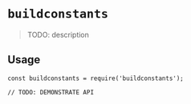 # `buildconstants`

> TODO: description

## Usage

```
const buildconstants = require('buildconstants');

// TODO: DEMONSTRATE API
```
